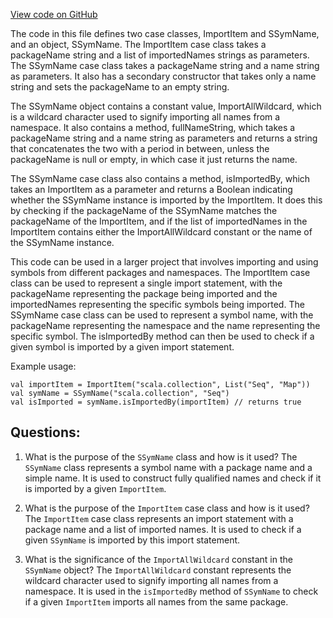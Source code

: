 [View code on GitHub](sigmastate-interpreterhttps://github.com/ScorexFoundation/sigmastate-interpreter/graph-ir/src/main/scala/scalan/meta/SSymName.scala)

The code in this file defines two case classes, ImportItem and SSymName, and an object, SSymName. The ImportItem case class takes a packageName string and a list of importedNames strings as parameters. The SSymName case class takes a packageName string and a name string as parameters. It also has a secondary constructor that takes only a name string and sets the packageName to an empty string. 

The SSymName object contains a constant value, ImportAllWildcard, which is a wildcard character used to signify importing all names from a namespace. It also contains a method, fullNameString, which takes a packageName string and a name string as parameters and returns a string that concatenates the two with a period in between, unless the packageName is null or empty, in which case it just returns the name.

The SSymName case class also contains a method, isImportedBy, which takes an ImportItem as a parameter and returns a Boolean indicating whether the SSymName instance is imported by the ImportItem. It does this by checking if the packageName of the SSymName matches the packageName of the ImportItem, and if the list of importedNames in the ImportItem contains either the ImportAllWildcard constant or the name of the SSymName instance.

This code can be used in a larger project that involves importing and using symbols from different packages and namespaces. The ImportItem case class can be used to represent a single import statement, with the packageName representing the package being imported and the importedNames representing the specific symbols being imported. The SSymName case class can be used to represent a symbol name, with the packageName representing the namespace and the name representing the specific symbol. The isImportedBy method can then be used to check if a given symbol is imported by a given import statement. 

Example usage:

```
val importItem = ImportItem("scala.collection", List("Seq", "Map"))
val symName = SSymName("scala.collection", "Seq")
val isImported = symName.isImportedBy(importItem) // returns true
```
## Questions: 
 1. What is the purpose of the `SSymName` class and how is it used?
   The `SSymName` class represents a symbol name with a package name and a simple name. It is used to construct fully qualified names and check if it is imported by a given `ImportItem`.

2. What is the purpose of the `ImportItem` case class and how is it used?
   The `ImportItem` case class represents an import statement with a package name and a list of imported names. It is used to check if a given `SSymName` is imported by this import statement.

3. What is the significance of the `ImportAllWildcard` constant in the `SSymName` object?
   The `ImportAllWildcard` constant represents the wildcard character used to signify importing all names from a namespace. It is used in the `isImportedBy` method of `SSymName` to check if a given `ImportItem` imports all names from the same package.